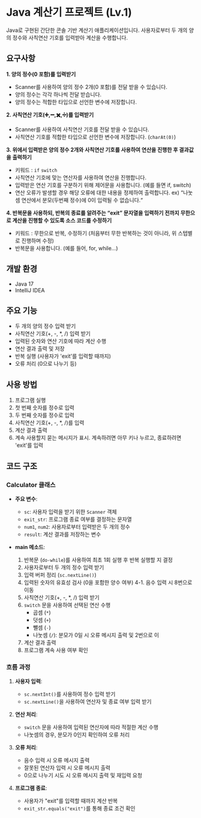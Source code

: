 # Java 계산기 프로젝트 (Lv.1)

Java로 구현된 간단한 콘솔 기반 계산기 애플리케이션입니다. 사용자로부터 두 개의 양의 정수와 사칙연산 기호를 입력받아 계산을 수행합니다.

## 요구사항

 **1. 양의 정수(0 포함)를 입력받기**
  - Scanner를 사용하여 양의 정수 2개(0 포함)를 전달 받을 수 있습니다.
  - 양의 정수는 각각 하나씩 전달 받습니다.
  - 양의 정수는 적합한 타입으로 선언한 변수에 저장합니다. <br>
  
**2. 사칙연산 기호(➕,➖,✖️,➗)를 입력받기**
  - Scanner를 사용하여 사칙연산 기호를 전달 받을 수 있습니다.
  - 사칙연산 기호를 적합한 타입으로 선언한 변수에 저장합니다. (`charAt(0)`) <br>
  
**3. 위에서 입력받은 양의 정수 2개와 사칙연산 기호를 사용하여 연산을 진행한 후 결과값을 출력하기**
  - 키워드 : `if` `switch`
  - 사칙연산 기호에 맞는 연산자를 사용하여 연산을 진행합니다.
  - 입력받은 연산 기호를 구분하기 위해 제어문을 사용합니다. (예를 들면 if, switch)
  - 연산 오류가 발생할 경우 해당 오류에 대한 내용을 정제하여 출력합니다.
    ex) “나눗셈 연산에서 분모(두번째 정수)에 0이 입력될 수 없습니다.“ <br>
    
**4. 반복문을 사용하되, 반복의 종료를 알려주는 “exit” 문자열을 입력하기 전까지 무한으로 계산을 진행할 수 있도록 소스 코드를 수정하기**
  - 키워드 : 무한으로 반복, 수정하기 (처음부터 무한 반복하는 것이 아니라, 위 스텝별로 진행하며 수정)
  - 반복문을 사용합니다. (예를 들어, for, while…)

## 개발 환경

- Java 17
- IntelliJ IDEA
  
## 주요 기능

- 두 개의 양의 정수 입력 받기
- 사칙연산 기호(+, -, *, /) 입력 받기
- 입력된 숫자와 연산 기호에 따라 계산 수행
- 연산 결과 출력 및 저장
- 반복 실행 (사용자가 'exit'를 입력할 때까지)
- 오류 처리 (0으로 나누기 등)

## 사용 방법

1. 프로그램 실행
2. 첫 번째 숫자를 정수로 입력
3. 두 번째 숫자를 정수로 입력
4. 사칙연산 기호(+, -, *, /)를 입력
5. 계산 결과 출력
6. 계속 사용할지 묻는 메시지가 표시. 계속하려면 아무 키나 누르고, 종료하려면 'exit'를 입력

## 코드 구조

### Calculator 클래스

- **주요 변수**:
  - `sc`: 사용자 입력을 받기 위한 `Scanner` 객체
  - `exit_str`: 프로그램 종료 여부를 결정하는 문자열
  - `num1`, `num2`: 사용자로부터 입력받은 두 개의 정수
  - `result`: 계산 결과를 저장하는 변수

- **main 메소드**:
  1. 반복문 (`do-while`)를 사용하여 최초 1회 실행 후 반복 실행할 지 결정
  2. 사용자로부터 두 개의 정수 입력 받기
  3. 입력 버퍼 정리 (`sc.nextLine()`)
  4. 입력된 숫자의 유효성 검사 (0을 포함한 양수 여부)
  4-1. 음수 입력 시 8번으로 이동
  5. 사칙연산 기호(+, -, *, /) 입력 받기
  6. `switch` 문을 사용하여 선택된 연산 수행
     - 곱셈 (`*`)
     - 덧셈 (`+`)
     - 뺄셈 (`-`)
     - 나눗셈 (`/`): 분모가 0일 시 오류 메시지 출력 및 2번으로 이
  7. 계산 결과 출력
  8. 프로그램 계속 사용 여부 확인

### 흐름 과정

1. **사용자 입력**:
   - `sc.nextInt()`를 사용하여 정수 입력 받기
   - `sc.nextLine()`을 사용하여 연산자 및 종료 여부 입력 받기

2. **연산 처리**:
   - `switch` 문을 사용하여 입력된 연산자에 따라 적절한 계산 수행
   - 나눗셈의 경우, 분모가 0인지 확인하여 오류 처리

3. **오류 처리**:
   - 음수 입력 시 오류 메시지 출력
   - 잘못된 연산자 입력 시 오류 메시지 출력
   - 0으로 나누기 시도 시 오류 메시지 출력 및 재입력 요청

4. **프로그램 종료**:
   - 사용자가 "exit"를 입력할 때까지 계산 반복
   - `exit_str.equals("exit")`를 통해 종료 조건 확인

